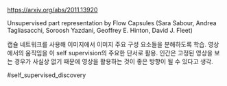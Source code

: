 https://arxiv.org/abs/2011.13920

Unsupervised part representation by Flow Capsules (Sara Sabour, Andrea Tagliasacchi, Soroosh Yazdani, Geoffrey E. Hinton, David J. Fleet)

캡슐 네트워크를 사용해 이미지에서 이미지 주요 구성 요소들을 분해하도록 학습. 영상에서의 움직임을 이 self supervision의 주요한 단서로 활용. 인간은 고정된 영상을 보는 경우가 사실상 없기 때문에 영상을 활용하는 것이 좋은 방향이 될 수 있다고 생각.

#self_supervised_discovery 